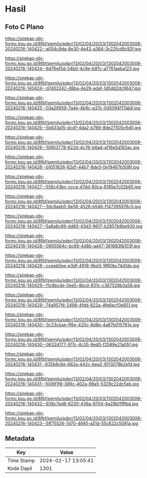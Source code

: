 # Hasil

## Foto C Plano

https://sirekap-obj-formc.kpu.go.id/8fbf/pemilu/pdpr/13/02/04/20/03/1302042003008-20240216-140422--a054c9da-8e30-4e43-a364-3c22fcd9c92f.jpg

https://sirekap-obj-formc.kpu.go.id/8fbf/pemilu/pdpr/13/02/04/20/03/1302042003008-20240216-140424--8d76ef5d-54b0-4c9e-b97c-a7761aeba123.jpg

https://sirekap-obj-formc.kpu.go.id/8fbf/pemilu/pdpr/13/02/04/20/03/1302042003008-20240216-140424--d7d02242-d8ba-4e29-adaf-1d5dd2dc9647.jpg

https://sirekap-obj-formc.kpu.go.id/8fbf/pemilu/pdpr/13/02/04/20/03/1302042003008-20240216-140425--03a28959-7a4e-4b9c-a37c-0d5094117ab8.jpg

https://sirekap-obj-formc.kpu.go.id/8fbf/pemilu/pdpr/13/02/04/20/03/1302042003008-20240216-140425--5b633a15-dcd1-4da2-b766-8de27505c6d0.jpg

https://sirekap-obj-formc.kpu.go.id/8fbf/pemilu/pdpr/13/02/04/20/03/1302042003008-20240216-140426--10803778-622d-4c76-b6a4-af16e5d183ac.jpg

https://sirekap-obj-formc.kpu.go.id/8fbf/pemilu/pdpr/13/02/04/20/03/1302042003008-20240216-140426--b1051626-82d1-44b7-8de3-0e19467b508f.jpg

https://sirekap-obj-formc.kpu.go.id/8fbf/pemilu/pdpr/13/02/04/20/03/1302042003008-20240216-140427--558c43bc-ccca-47dd-80ca-8185e7c02b65.jpg

https://sirekap-obj-formc.kpu.go.id/8fbf/pemilu/pdpr/13/02/04/20/03/1302042003008-20240216-140427--3dc6aeb5-8e58-4526-b546-f147395978c5.jpg

https://sirekap-obj-formc.kpu.go.id/8fbf/pemilu/pdpr/13/02/04/20/03/1302042003008-20240216-140427--5a8a8c89-dd83-43d3-9617-b2857b9be930.jpg

https://sirekap-obj-formc.kpu.go.id/8fbf/pemilu/pdpr/13/02/04/20/03/1302042003008-20240216-140428--0905564c-bc69-4d8b-ad47-361883fb103f.jpg

https://sirekap-obj-formc.kpu.go.id/8fbf/pemilu/pdpr/13/02/04/20/03/1302042003008-20240216-140428--cceeb0ee-e3df-4918-9bd3-9f60bc74d1de.jpg

https://sirekap-obj-formc.kpu.go.id/8fbf/pemilu/pdpr/13/02/04/20/03/1302042003008-20240216-140429--f1c8bcde-0ee5-4bcd-831c-c367528b3a58.jpg

https://sirekap-obj-formc.kpu.go.id/8fbf/pemilu/pdpr/13/02/04/20/03/1302042003008-20240216-140429--74a957f4-2498-4fdd-822a-4fe6ecf0e851.jpg

https://sirekap-obj-formc.kpu.go.id/8fbf/pemilu/pdpr/13/02/04/20/03/1302042003008-20240216-140430--3c23cbae-ff6e-420c-8d8e-4a87b015761e.jpg

https://sirekap-obj-formc.kpu.go.id/8fbf/pemilu/pdpr/13/02/04/20/03/1302042003008-20240216-140430--0632d177-5f7c-4c35-8ed0-f2589e21a05f.jpg

https://sirekap-obj-formc.kpu.go.id/8fbf/pemilu/pdpr/13/02/04/20/03/1302042003008-20240216-140431--635b8c6e-662a-442c-bea2-6113078b2e1d.jpg

https://sirekap-obj-formc.kpu.go.id/8fbf/pemilu/pdpr/13/02/04/20/03/1302042003008-20240216-140431--1006f1f8-389c-402a-99a5-5329c22dc5eb.jpg

https://sirekap-obj-formc.kpu.go.id/8fbf/pemilu/pdpr/13/02/04/20/03/1302042003008-20240216-140432--938c7ed8-6230-436a-9704-4a29b11fffbd.jpg

https://sirekap-obj-formc.kpu.go.id/8fbf/pemilu/pdpr/13/02/04/20/03/1302042003008-20240216-140423--5ff75526-7d70-4665-a51d-55c622c5081a.jpg


## Metadata

| Key        | Value               |
| ---------- | ------------------- |
| Time Stamp | 2024-02-17 13:05:41 |
| Kode Dapil | 1301                |



